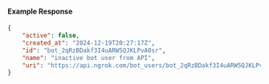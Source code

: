 <!-- Code generated for API Clients. DO NOT EDIT. -->

#### Example Response

```json
{
	"active": false,
	"created_at": "2024-12-19T20:27:17Z",
	"id": "bot_2qRzBDakf3I4uARW5QJKLPvA0sr",
	"name": "inactive bot user from API",
	"uri": "https://api.ngrok.com/bot_users/bot_2qRzBDakf3I4uARW5QJKLPvA0sr"
}
```
